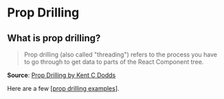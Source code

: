 # Prop Drilling

## What is prop drilling?

> Prop drilling (also called "threading") refers to the process you have to go through to get data to parts of the React Component tree.

**Source**: [Prop Drilling by Kent C Dodds](https://kentcdodds.com/blog/prop-drilling#what-is-prop-drilling)

Here are a few [[prop drilling examples]].

[//begin]: # "Autogenerated link references for markdown compatibility"
[prop drilling examples]: prop-drilling-examples "Prop Drilling Examples"
[//end]: # "Autogenerated link references"
